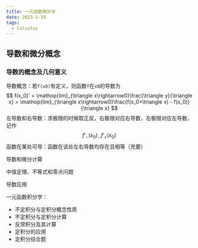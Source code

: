 ```yaml
---
title: 一元函数微分学
date: 2023-1-19
tags:
  - Calculus
---
```


## 导数和微分概念

### 导数的概念及几何意义

导数概念：若`f(x0)`有定义，则函数`f`在`x0`的导数为
$$
f(x_0)' = 
\mathop{lim}_{\triangle x\rightarrow0}\frac{\triangle y}{\triangle x} = 
\mathop{lim}_{\triangle x\rightarrow0}\frac{f(x_0+\triangle x) - f(x_0)}{\triangle x}
$$
左导数和右导数：求极限的时候取正反，右极限对应右导数，左极限对应左导数，记作
$$
f'_{-}(x_0)\,,\,f'_{+}(x_0)
$$
函数在某处可导：函数在该处左右导数均存在且相等（充要）





导数和微分计算

中值定理、不等式和零点问题

导数应用

一元函数积分学：

- 不定积分与定积分概念性质
- 不定积分与定积分计算
- 反常积分及其计算
- 定积分的应用
- 定积分综合题
